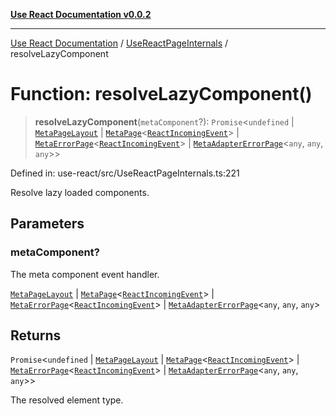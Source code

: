 [**Use React Documentation v0.0.2**](../../README.md)

***

[Use React Documentation](../../modules.md) / [UseReactPageInternals](../README.md) / resolveLazyComponent

# Function: resolveLazyComponent()

> **resolveLazyComponent**(`metaComponent`?): `Promise`\<`undefined` \| [`MetaPageLayout`](../../declarations/interfaces/MetaPageLayout.md) \| [`MetaPage`](../../declarations/interfaces/MetaPage.md)\<[`ReactIncomingEvent`](../../declarations/type-aliases/ReactIncomingEvent.md)\> \| [`MetaErrorPage`](../../declarations/interfaces/MetaErrorPage.md)\<[`ReactIncomingEvent`](../../declarations/type-aliases/ReactIncomingEvent.md)\> \| [`MetaAdapterErrorPage`](../../declarations/interfaces/MetaAdapterErrorPage.md)\<`any`, `any`, `any`\>\>

Defined in: use-react/src/UseReactPageInternals.ts:221

Resolve lazy loaded components.

## Parameters

### metaComponent?

The meta component event handler.

[`MetaPageLayout`](../../declarations/interfaces/MetaPageLayout.md) | [`MetaPage`](../../declarations/interfaces/MetaPage.md)\<[`ReactIncomingEvent`](../../declarations/type-aliases/ReactIncomingEvent.md)\> | [`MetaErrorPage`](../../declarations/interfaces/MetaErrorPage.md)\<[`ReactIncomingEvent`](../../declarations/type-aliases/ReactIncomingEvent.md)\> | [`MetaAdapterErrorPage`](../../declarations/interfaces/MetaAdapterErrorPage.md)\<`any`, `any`, `any`\>

## Returns

`Promise`\<`undefined` \| [`MetaPageLayout`](../../declarations/interfaces/MetaPageLayout.md) \| [`MetaPage`](../../declarations/interfaces/MetaPage.md)\<[`ReactIncomingEvent`](../../declarations/type-aliases/ReactIncomingEvent.md)\> \| [`MetaErrorPage`](../../declarations/interfaces/MetaErrorPage.md)\<[`ReactIncomingEvent`](../../declarations/type-aliases/ReactIncomingEvent.md)\> \| [`MetaAdapterErrorPage`](../../declarations/interfaces/MetaAdapterErrorPage.md)\<`any`, `any`, `any`\>\>

The resolved element type.
